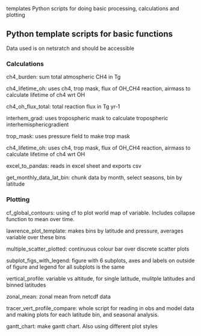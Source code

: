 #
templates
Python scripts for doing basic processing, calculations and plotting

## Python template scripts for basic functions
Data used is on netsratch and should be accessible

### Calculations
ch4_burden: sum total atmospheric CH4 in Tg

ch4_lifetime_oh: uses ch4, trop mask, flux of OH_CH4 reaction, airmass to calculate lifetime of ch4 wrt OH

ch4_oh_flux_total: total reaction flux in Tg yr-1

interhem_grad: uses tropospheric mask to calculate tropospheric interhemisphericgradient

trop_mask: uses pressure field to make trop mask

ch4_lifetime_oh: uses ch4, trop mask, flux of OH_CH4 reaction, airmass to calculate lifetime of ch4 wrt OH

excel_to_pandas: reads in excel sheet and exports csv

get_monthly_data_lat_bin: chunk data by month, select seasons, bin by latitude

### Plotting
cf_global_contours: using cf to plot world map of variable. Includes collapse function to mean over time.

lawrence_plot_template: makes bins by latitude and pressure, averages variable over these bins

multiple_scatter_plotted: continuous colour bar over discrete scatter plots

subplot_figs_with_legend: figure with 6 subplots, axes and labels on outside of figure and legend for all subplots is the same

vertical_profile: variable vs altitude, for single latitude, mulitple latitudes and binned latitudes

zonal_mean: zonal mean from netcdf data

tracer_vert_profile_compare: whole script for reading in obs and model data and making plots for each latitude bin, and seasonal analysis.

gantt_chart: make gantt chart. Also using different plot styles
